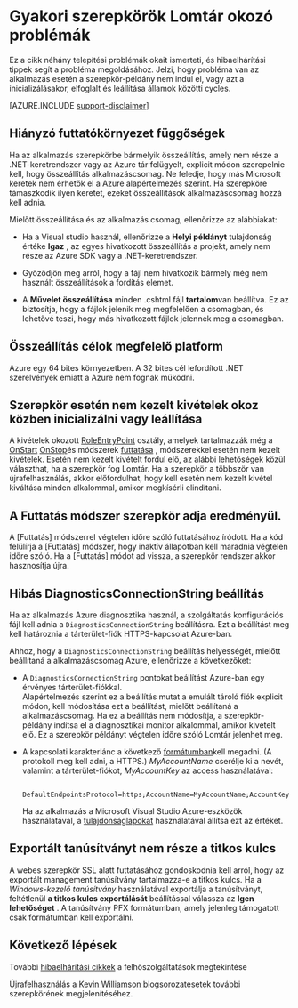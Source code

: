 <properties
   pageTitle="Újrafelhasználás Felhőszolgáltatásba szerepkörök okait |} Microsoft Azure"
   description="Egy felhőalapú szolgáltatás szerepkört, hogy a rendszer akkor váratlanul hasznosítja újra okozhatják jelentős legrövidebb leállás. Az alábbiakban a gyakori problémákat okozó szerepkörök kell a rendszer, amely segíthet csökkentheti az állásidőt."
   services="cloud-services"
   documentationCenter=""
   authors="simonxjx"
   manager="felixwu"
   editor=""
   tags="top-support-issue"/>
<tags
   ms.service="cloud-services"
   ms.devlang="na"
   ms.topic="article"
   ms.tgt_pltfrm="na"
   ms.workload="tbd"
   ms.date="09/02/2016"
   ms.author="v-six" />

# <a name="common-issues-that-cause-roles-to-recycle"></a>Gyakori szerepkörök Lomtár okozó problémák

Ez a cikk néhány telepítési problémák okait ismerteti, és hibaelhárítási tippek segít a probléma megoldásához. Jelzi, hogy probléma van az alkalmazás esetén a szerepkör-példány nem indul el, vagy azt a inicializálásakor, elfoglalt és leállítása államok közötti cycles.

[AZURE.INCLUDE [support-disclaimer](../../includes/support-disclaimer.md)]

## <a name="missing-runtime-dependencies"></a>Hiányzó futtatókörnyezet függőségek

Ha az alkalmazás szerepkörbe bármelyik összeállítás, amely nem része a .NET-keretrendszer vagy az Azure tár felügyelt, explicit módon szerepelnie kell, hogy összeállítás alkalmazáscsomag. Ne feledje, hogy más Microsoft keretek nem érhetők el a Azure alapértelmezés szerint. Ha szerepköre támaszkodik ilyen keretet, ezeket összeállítások alkalmazáscsomag hozzá kell adnia.

Mielőtt összeállítása és az alkalmazás csomag, ellenőrizze az alábbiakat:

- Ha a Visual studio használ, ellenőrizze a **Helyi példányt** tulajdonság értéke **Igaz** , az egyes hivatkozott összeállítás a projekt, amely nem része az Azure SDK vagy a .NET-keretrendszer.

- Győződjön meg arról, hogy a fájl nem hivatkozik bármely még nem használt összeállítások a fordítás elemet.

- A **Művelet összeállítása** minden .cshtml fájl **tartalom**van beállítva. Ez az biztosítja, hogy a fájlok jelenik meg megfelelően a csomagban, és lehetővé teszi, hogy más hivatkozott fájlok jelennek meg a csomagban.

## <a name="assembly-targets-wrong-platform"></a>Összeállítás célok megfelelő platform

Azure egy 64 bites környezetben. A 32 bites cél lefordított .NET szerelvények emiatt a Azure nem fognak működni.

## <a name="role-throws-unhandled-exceptions-while-initializing-or-stopping"></a>Szerepkör esetén nem kezelt kivételek okoz közben inicializálni vagy leállítása

A kivételek okozott [RoleEntryPoint] osztály, amelyek tartalmazzák még a [OnStart] [OnStop]és módszerek [futtatása] , módszerekkel esetén nem kezelt kivételek. Esetén nem kezelt kivételt fordul elő, az alábbi lehetőségek közül választhat, ha a szerepkör fog Lomtár. Ha a szerepkör a többször van újrafelhasználás, akkor előfordulhat, hogy kell esetén nem kezelt kivétel kiváltása minden alkalommal, amikor megkísérli elindítani.

## <a name="role-returns-from-run-method"></a>A Futtatás módszer szerepkör adja eredményül.

A [Futtatás] módszerrel végtelen időre szóló futtatásához íródott. Ha a kód felülírja a [Futtatás] módszer, hogy inaktív állapotban kell maradnia végtelen időre szóló. Ha a [Futtatás] módot ad vissza, a szerepkör rendszer akkor hasznosítja újra.

## <a name="incorrect-diagnosticsconnectionstring-setting"></a>Hibás DiagnosticsConnectionString beállítás

Ha az alkalmazás Azure diagnosztika használ, a szolgáltatás konfigurációs fájl kell adnia a `DiagnosticsConnectionString` beállításra. Ezt a beállítást meg kell határoznia a tárterület-fiók HTTPS-kapcsolat Azure-ban.

Ahhoz, hogy a `DiagnosticsConnectionString` beállítás helyességét, mielőtt beállítaná a alkalmazáscsomag Azure, ellenőrizze a következőket:  

- A `DiagnosticsConnectionString` pontokat beállítást Azure-ban egy érvényes tárterület-fiókkal.  
  Alapértelmezés szerint ez a beállítás mutat a emulált tároló fiók explicit módon, kell módosítása ezt a beállítást, mielőtt beállítaná a alkalmazáscsomag. Ha ez a beállítás nem módosítja, a szerepkör-példány indítsa el a diagnosztikai monitor alkalommal, amikor kivételt elő. Ez a szerepkör példányt végtelen időre szóló Lomtár jelenhet meg.

- A kapcsolati karakterlánc a következő [formátumban](../storage/storage-configure-connection-string.md)kell megadni. (A protokoll meg kell adni, a HTTPS.) *MyAccountName* cserélje ki a nevét, valamint a tárterület-fiókot, *MyAccountKey* az access használatával:    

        DefaultEndpointsProtocol=https;AccountName=MyAccountName;AccountKey=MyAccountKey

  Ha az alkalmazás a Microsoft Visual Studio Azure-eszközök használatával, a [tulajdonságlapokat](https://msdn.microsoft.com/library/ee405486) használatával állítsa ezt az értéket.

## <a name="exported-certificate-does-not-include-private-key"></a>Exportált tanúsítványt nem része a titkos kulcs

A webes szerepkör SSL alatt futtatásához gondoskodnia kell arról, hogy az exportált management tanúsítvány tartalmazza-e a titkos kulcs. Ha a *Windows-kezelő tanúsítvány* használatával exportálja a tanúsítványt, feltétlenül **a titkos kulcs exportálását** beállítással válassza az **Igen lehetőséget** . A tanúsítvány PFX formátumban, amely jelenleg támogatott csak formátumban kell exportálni.

## <a name="next-steps"></a>Következő lépések

További [hibaelhárítási cikkek](https://azure.microsoft.com/documentation/articles/?tag=top-support-issue&product=cloud-services) a felhőszolgáltatások megtekintése

Újrafelhasználás a [Kevin Williamson blogsorozat](http://blogs.msdn.com/b/kwill/archive/2013/08/09/windows-azure-paas-compute-diagnostics-data.aspx)esetek további szerepkörének megjelenítéséhez.

[RoleEntryPoint]: https://msdn.microsoft.com/library/microsoft.windowsazure.serviceruntime.roleentrypoint.aspx
[OnStart]: https://msdn.microsoft.com/library/microsoft.windowsazure.serviceruntime.roleentrypoint.onstart.aspx
[OnStop]: https://msdn.microsoft.com/library/microsoft.windowsazure.serviceruntime.roleentrypoint.onstop.aspx
[Futtatása]: https://msdn.microsoft.com/library/microsoft.windowsazure.serviceruntime.roleentrypoint.run.aspx
